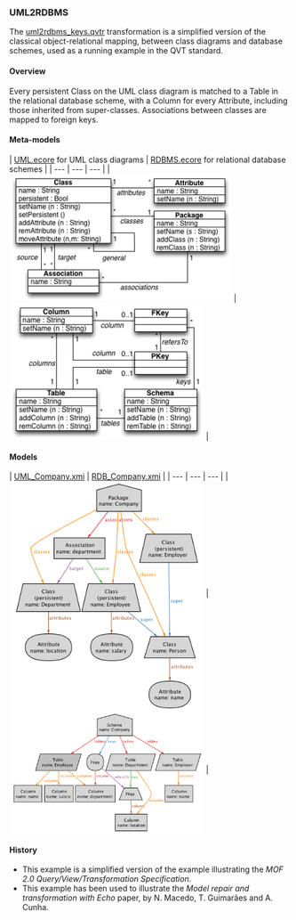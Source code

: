 ### UML2RDBMS
The [uml2rdbms_keys.qvtr](uml2rdbms_keys.qvtr) transformation is a simplified version of the classical object-relational mapping, between class diagrams and database schemes, used as a running example in the QVT standard.

#### Overview
Every persistent Class on the UML class diagram is matched to a Table in the relational database scheme, with a Column for every Attribute, including those inherited from super-classes. Associations between classes are mapped to foreign keys.

#### Meta-models
| [UML.ecore](../../../metamodels/uml2rdbms_keys/UML.ecore) for UML class diagrams | [RDBMS.ecore](../../../metamodels/uml2rdbms_keys/RDBMS.ecore) for relational database schemes |
| --- | --- | --- |
| <img src="../../../metamodels/uml2rdbms_keys/images/UML_metamodel.png" alt="UML metamodel" width="400px"> | <img src="../../../metamodels/uml2rdbms_keys/images/RDB_metamodel.png" alt="RDBMS metamodel" width="350px"> |

#### Models
| [UML_Company.xmi](../../../models/uml2rdbms_keys/UML_Company.xmi) | [RDB_Company.xmi](../../../models/uml2rdbms_keys/RDB_Company.xmi) |
| --- | --- | --- |
| <img src="../../../models/uml2rdbms_keys/images/UML_Company.png" alt="UML company" width="350px" align="middle"/> | <img src="../../../models/uml2rdbms_keys/images/RDB_Company.png" alt="RDB company" width="350px" align="middle"/> |


#### History
* This example is a simplified version of the example illustrating the *MOF 2.0 Query/View/Transformation Specification*. 
* This example has been used to illustrate the *Model repair and transformation with Echo* paper, by N. Macedo, T. Guimarães and A. Cunha.
